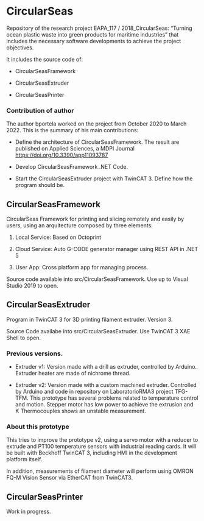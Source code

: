 # CircularSeas

Repository of the research project EAPA_117 / 2018_CircularSeas: “Turning ocean plastic waste into green products for maritime industries” that includes the necessary software developments to achieve the project objectives.

It includes the source code of:

* CircularSeasFramework

* CircularSeasExtruder

* CircularSeasPrinter

### Contribution of author

The author bportela worked on the project from October 2020 to March 2022. This is the summary of his main contributions:

* Define the architecture of CircularSeasFramework. The result are published on Applied Sciences, a MDPI Journal https://doi.org/10.3390/app11093787

* Develop CircularSeasFramework .NET Code.

* Start the CircularSeasExtruder project with TwinCAT 3. Define how the program should be.

## CircularSeasFramework

CircularSeas Framework for printing and slicing remotely and easily by users, using an arquitecture composed by three elements:

1. Local Service: Based on Octoprint

2. Cloud Service: Auto G-CODE generator manager using REST API in .NET 5

3. User App: Cross platform app for managing process.

Source code available into src/CircularSeasFramework. Use up to Visual Studio 2019 to open.

## CircularSeasExtruder

Program in TwinCAT 3 for 3D printing filament extruder. Version 3.

Source Code availabe into src/CircularSeasExtruder. Use TwinCAT 3 XAE Shell to open.

### Previous versions.

* Extruder v1: Version made with a drill as extruder, controlled by Arduino. Extruder heater are made of nichrome thread.

* Extruder v2: Version made with a custom machined extruder. Controlled by Arduino and code in repository on LaboratorioRMA3 project TFG-TFM. This prototype has several problems related to temperature control and motion. Stepper motor has low power to achieve the extrusion and K Thermocouples shows an unstable measurement.

### About this prototype

This tries to improve the prototype v2, using a servo motor with a reducer to extrude and PT100 temperature sensors with industrial reading cards. It will be built with Beckhoff TwinCAT 3, including HMI in the development platform itself.

In addition, measurements of filament diameter will perform using OMRON FQ-M Vision Sensor via EtherCAT from TwinCAT3.

## CircularSeasPrinter

Work in progress.
